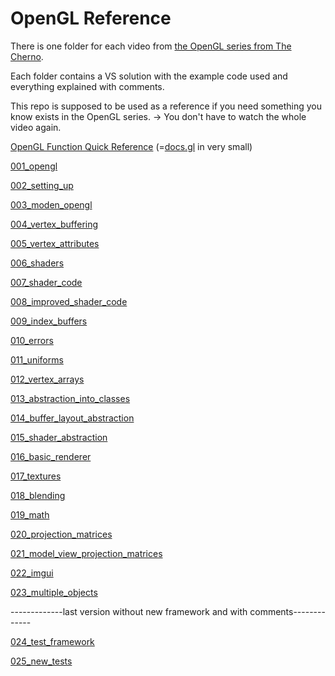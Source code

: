 # OpenGL Reference

There is one folder for each video from [the OpenGL series from The Cherno](https://www.youtube.com/watch?v=W3gAzLwfIP0&list=PLlrATfBNZ98foTJPJ_Ev03o2oq3-GGOS2).

Each folder contains a VS solution with the example code used and everything explained with comments.

This repo is supposed to be used as a reference if you need something you know exists in the OpenGL series. -> You don't have to watch the whole video again.

[OpenGL Function Quick Reference](OpenGL_Functions.md) (=[docs.gl](http://docs.gl/) in very small)

[001_opengl](001_opengl/info.txt)

[002_setting_up](002_setting_up/First_Window/First_Window/src/Application.cpp)

[003_moden_opengl](003_moden_opengl/My_Solution/My_Project/src/Application.cpp)

[004_vertex_buffering](004_vertex_buffering/My_Solution/My_Project/src/Application.cpp)

[005_vertex_attributes](005_vertex_attributes/My_Solution/My_Project/src/Application.cpp)

[006_shaders](006_shaders/My_Solution/My_Project/src/Application.cpp)

[007_shader_code](007_shader_code/My_Solution/My_Project/src/Application.cpp)

[008_improved_shader_code](008_improved_shader_code/My_Solution/My_Project/src/Application.cpp)

[009_index_buffers](009_index_buffers/My_Solution/My_Project/src/Application.cpp)

[010_errors](010_errors/My_Solution/My_Project/src/Application.cpp)

[011_uniforms](011_uniforms/My_Solution/My_Project/src/Application.cpp)

[012_vertex_arrays](012_vertex_arrays/My_Solution/My_Project/src/Application.cpp)

[013_abstraction_into_classes](013_abstraction_into_classes/My_Solution/My_Project/src)

[014_buffer_layout_abstraction](014_buffer_layout_abstraction/My_Solution/My_Project/src)

[015_shader_abstraction](015_shader_abstraction/My_Solution/My_Project/src)

[016_basic_renderer](016_basic_renderer/My_Solution/My_Project/src)

[017_textures](017_textures/My_Solution/My_Project/src)

[018_blending](018_blending/My_Solution/My_Project/src)

[019_math](019_math/My_Solution/My_Project/src)

[020_projection_matrices](020_projection_matrices/My_Solution/My_Project/src)

[021_model_view_projection_matrices](021_model_view_projection_matrices/My_Solution/My_Project/src)

[022_imgui](022_imgui/My_Solution/My_Project/src)

[023_multiple_objects](023_multiple_objects/My_Solution/My_Project/src)

-------------last version without new framework and with comments-------------

[024_test_framework](024_test_framework/My_Solution/My_Project/src)

[025_new_tests](025_new_tests/My_Solution/My_Project/src)

[]()

[]()

[]()

[]()

[]()
